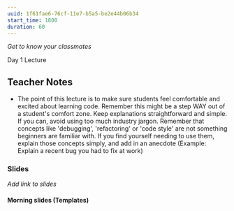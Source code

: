 ```yaml
---
uuid: 1f61fae6-76cf-11e7-b5a5-be2e44b06b34
start_time: 1800
duration: 60
---
```


*Get to know your classmates*

Day 1 Lecture

## Teacher Notes

- The point of this lecture is to make sure students feel comfortable and excited about learning code. Remember this might be a step WAY out of a student's comfort zone. Keep explanations straightforward and simple. If you can,
avoid using too much industry jargon. Remember that concepts like 'debugging', 'refactoring' or 'code style' are
not something beginners are familiar with. If you find yourself needing to use them, explain those concepts simply, and add in an anecdote (Example: Explain a recent bug you had to fix at work)


### Slides
_Add link to slides_

#### Morning slides (Templates)
